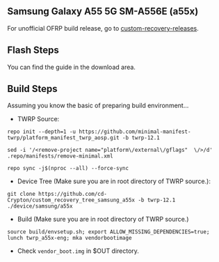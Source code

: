 ## Samsung Galaxy A55 5G SM-A556E (a55x)
For unofficial OFRP build release, go to [custom-recovery-releases](https://github.com/cdpcrp/custom-recovery-releases).

## Flash Steps
You can find the guide in the download area.
 
## Build Steps
Assuming you know the basic of preparing build environment...
* TWRP Source:
```
repo init --depth=1 -u https://github.com/minimal-manifest-twrp/platform_manifest_twrp_aosp.git -b twrp-12.1
```
```
sed -i '/<remove-project name="platform\/external\/gflags"  \/>/d' .repo/manifests/remove-minimal.xml
```
```
repo sync -j$(nproc --all) --force-sync
```
* Device Tree (Make sure you are in root directory of TWRP source.):
```
git clone https://github.com/cd-Crypton/custom_recovery_tree_samsung_a55x -b twrp-12.1 ./device/samsung/a55x
```
* Build (Make sure you are in root directory of TWRP source.)
```
source build/envsetup.sh; export ALLOW_MISSING_DEPENDENCIES=true; lunch twrp_a55x-eng; mka vendorbootimage
```
* Check `vendor_boot.img` in $OUT directory.
